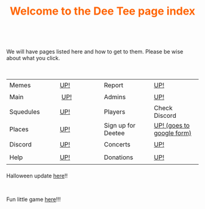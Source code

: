 <h1 style="text-align: center;"><span style="color: #ff6600;">Welcome to the Dee Tee page index</span></h1>
<p>&nbsp;</p>
<p>&nbsp;</p>
<p>We will have pages listed here and how to get to them. Please be wise about what you click.</p>
<p>&nbsp;</p>
<table style="height: 230px;" width="564">
<tbody>
<tr style="height: 32px;">
<td style="width: 134.688px; height: 32px;">Memes</td>
<td style="width: 134.688px; height: 32px;"><a href="https://farmergamer2437.github.io/Hub4/">UP!</a></td>
<td style="width: 134.688px; height: 32px;">Report</td>
<td style="width: 134.688px; height: 32px;"><a href="https://farmergamer2437.github.io/Hub8/">UP!</a></td>
</tr>
<tr style="height: 32px;">
<td style="width: 134.688px; height: 32px;">Main</td>
<td style="width: 134.688px; height: 32px;">&nbsp;<a href="https://farmergamer2437.github.io/Hub/">UP!</a></td>
<td style="width: 134.688px; height: 32px;">Admins</td>
<td style="width: 134.688px; height: 32px;"><a href="https://farmergamer2437.github.io/Hub7/">UP!</a></td>
</tr>
<tr style="height: 32px;">
<td style="width: 134.688px; height: 32px;">Squedules</td>
<td style="width: 134.688px; height: 32px;"><a href="https://farmergamer2437.github.io/Hub6/">UP!</a></td>
<td style="width: 134.688px; height: 32px;">Players</td>
<td style="width: 134.688px; height: 32px;">Check Discord</td>
</tr>
<tr style="height: 32px;">
<td style="width: 134.688px; height: 32px;">Places</td>
<td style="width: 134.688px; height: 32px;"><a href="https://farmergamer2437.github.io/Hub2/">UP!</a></td>
<td style="width: 134.688px; height: 32px;">Sign up for Deetee</td>
<td style="width: 134.688px; height: 32px;"><a href="https://docs.google.com/forms/d/e/1FAIpQLSfWQHS0v31nRcAzv-0fXrXYAotrMC-4AawcgmuShIbshOrhzA/viewform?usp=sf_link">UP! (goes to google form)</a></td>
</tr>
<tr style="height: 33px;">
<td style="width: 134.688px; height: 33px;">Discord</td>
<td style="width: 134.688px; height: 33px;"><a href="https://farmergamer2437.github.io/Hub3/">UP!</a></td>
<td style="width: 134.688px; height: 33px;">Concerts</td>
<td style="width: 134.688px; height: 33px;"><a href="https://farmergamer2437.github.io/Hub10/">UP!</a></td>
</tr>
<tr style="height: 34.7917px;">
<td style="width: 134.688px; height: 34.7917px;">Help</td>
<td style="width: 134.688px; height: 34.7917px;"><a href="https://farmergamer2437.github.io/Hub5/">UP!</a></td>
<td style="width: 134.688px; height: 34.7917px;">Donations</td>
<td style="width: 134.688px; height: 34.7917px;"><a href="https://farmergamer2437.github.io/Hub9/">UP!</a></td>
</tr>
</tbody>
</table>
<p>Halloween update&nbsp;<a href="https://farmergamer2437.github.io/Dee_tee_Halloween-2020/">here</a>!!</p>
<p>&nbsp;</p>
<p>Fun little game&nbsp;<a href="https://farmergamer2437.github.io/Game/">here</a>!!!</p>
